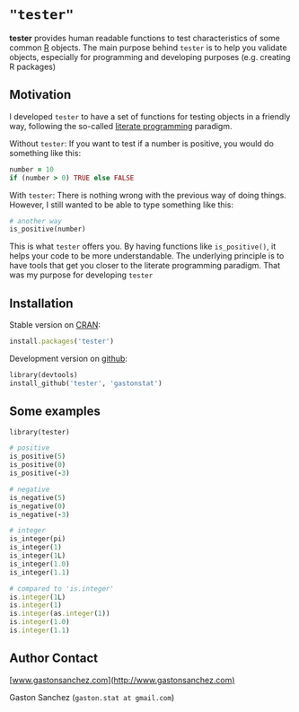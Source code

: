 # `"tester"`

**tester** provides human readable functions to test characteristics of some common [R](http://www.r-project.org/) objects. The main purpose behind `tester` is to help you validate objects, especially for programming and developing purposes (e.g. creating R packages)


## Motivation

I developed `tester` to have a set of functions for testing objects in a friendly way, following the so-called [literate programming](http://www-cs-faculty.stanford.edu/~uno/lp.html) paradigm.

Without `tester`: If you want to test if a number is positive, you would do something like this:
```ruby
number = 10
if (number > 0) TRUE else FALSE
```

With `tester`: There is nothing wrong with the previous way of doing things. However, I still wanted to be able to type something like this:
```ruby
# another way
is_positive(number)
```
This is what `tester` offers you. By having functions like `is_positive()`, it helps your code to be more understandable. The underlying principle is to have tools that get you closer to the literate programming paradigm. That was my purpose for developing `tester`


## Installation

Stable version on [CRAN](http://cran.r-project.org/web/packages/tester/index.html):

```ruby
install.packages('tester')
```

Development version on [github](https://github.com/gastonstat/tester):

```ruby
library(devtools)
install_github('tester', 'gastonstat')
```

## Some examples
```ruby
library(tester)

# positive
is_positive(5)
is_positive(0)
is_positive(-3)

# negative
is_negative(5)
is_negative(0)
is_negative(-3)

# integer
is_integer(pi)
is_integer(1)
is_integer(1L)
is_integer(1.0)
is_integer(1.1)

# compared to 'is.integer'
is.integer(1L)
is.integer(1)
is.integer(as.integer(1))
is.integer(1.0)
is.integer(1.1)
```


Author Contact
--------------
[www.gastonsanchez.com](http://www.gastonsanchez.com)

Gaston Sanchez (`gaston.stat at gmail.com`)
